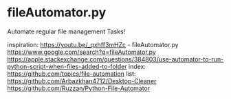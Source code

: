 # fileAutomator.py
Automate regular file management Tasks!

inspiration: https://youtu.be/_qxhff3mHZc - fileAutomator.py https://www.google.com/search?q=fileAutomator.py https://apple.stackexchange.com/questions/384803/use-automator-to-run-python-script-when-files-added-to-folder index: https://github.com/topics/file-automation list: https://github.com/Arbazkhan4712/Desktop-Cleaner https://github.com/Ruzzan/Python-File-Automator
